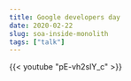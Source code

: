 ```yaml
---
title: Google developers day 
date: 2020-02-22
slug: soa-inside-monolith 
tags: ["talk"]
---
```


{{< youtube "pE-vh2slY_c" >}}
